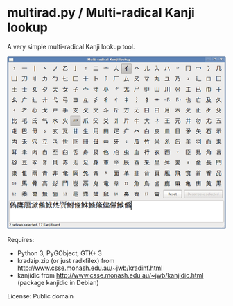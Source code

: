 multirad.py / Multi-radical Kanji lookup
========================================

A very simple multi-radical Kanji lookup tool.

![Screenshot](screenshot.png)

Requires:

 * Python 3, PyGObject, GTK+ 3
 * kradzip.zip (or just radkfilex) from <http://www.csse.monash.edu.au/~jwb/kradinf.html>
 * kanjidic from <http://www.csse.monash.edu.au/~jwb/kanjidic.html> (package kanjidic in Debian)

License: Public domain

